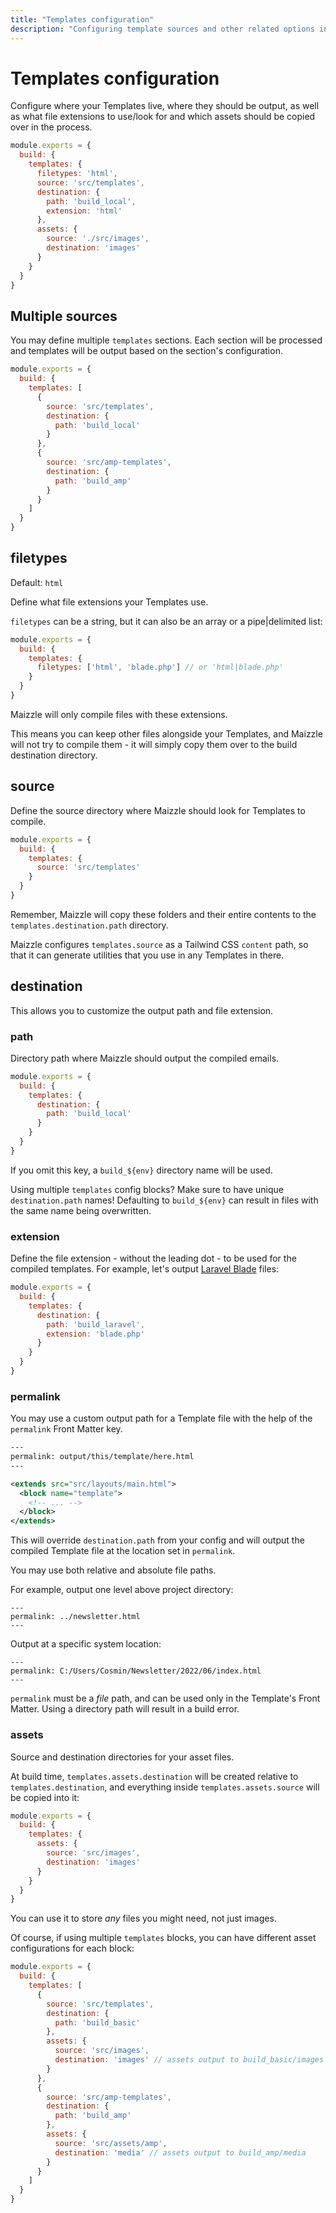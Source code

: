 ```yaml
---
title: "Templates configuration"
description: "Configuring template sources and other related options in Maizzle"
---
```


# Templates configuration

Configure where your Templates live, where they should be output, as well as what file extensions to use/look for and which assets should be copied over in the process.

<code-sample title="config.js">

  ```js
  module.exports = {
    build: {
      templates: {
        filetypes: 'html',
        source: 'src/templates',
        destination: {
          path: 'build_local',
          extension: 'html'
        },
        assets: {
          source: './src/images',
          destination: 'images'
        }
      }
    }
  }
  ```

</code-sample>

## Multiple sources

You may define multiple `templates` sections. Each section will be processed and templates will be output based on the section's configuration.

<code-sample title="config.js">

  ```js
  module.exports = {
    build: {
      templates: [
        {
          source: 'src/templates',
          destination: {
            path: 'build_local'
          }
        },
        {
          source: 'src/amp-templates',
          destination: {
            path: 'build_amp'
          }
        }
      ]
    }
  }
  ```

</code-sample>

## filetypes

Default: `html`

Define what file extensions your Templates use.

`filetypes` can be a string, but it can also be an array or a pipe|delimited list:

<code-sample title="config.js">

  ```js
  module.exports = {
    build: {
      templates: {
        filetypes: ['html', 'blade.php'] // or 'html|blade.php'
      }
    }
  }
  ```

</code-sample>

Maizzle will only compile files with these extensions.

This means you can keep other files alongside your Templates, and Maizzle will not try to compile them - it will simply copy them over to the build destination directory.

## source

Define the source directory where Maizzle should look for Templates to compile.

<code-sample title="config.js">

  ```js
  module.exports = {
    build: {
      templates: {
        source: 'src/templates'
      }
    }
  }
  ```

</code-sample>

Remember, Maizzle will copy these folders and their entire contents to the `templates.destination.path` directory.

<alert>Maizzle configures `templates.source` as a Tailwind CSS `content` path, so that it can generate utilities that you use in any Templates in there.</alert>

## destination

This allows you to customize the output path and file extension.

### path

Directory path where Maizzle should output the compiled emails.

<code-sample title="config.js">

  ```js
  module.exports = {
    build: {
      templates: {
        destination: {
          path: 'build_local'
        }
      }
    }
  }
  ```

</code-sample>

If you omit this key, a `build_${env}` directory name will be used.

<alert type="danger">Using multiple `templates` config blocks? Make sure to have unique `destination.path` names! Defaulting to `build_${env}` can result in files with the same name being overwritten.</alert>

### extension

Define the file extension - without the leading dot - to be used for the compiled templates.
For example, let's output [Laravel Blade](https://laravel.com/docs/8.x/blade) files:

<code-sample title="config.js">

  ```js
  module.exports = {
    build: {
      templates: {
        destination: {
          path: 'build_laravel',
          extension: 'blade.php'
        }
      }
    }
  }
  ```

</code-sample>

### permalink

You may use a custom output path for a Template file with the help of the `permalink` Front Matter key.

<code-sample title="src/templates/example.html">

  ```xml
  ---
  permalink: output/this/template/here.html
  ---

  <extends src="src/layouts/main.html">
    <block name="template">
      <!-- ... -->
    </block>
  </extends>
  ```

</code-sample>

This will override `destination.path` from your config and will output the compiled Template file at the location set in `permalink`.

You may use both relative and absolute file paths.

For example, output one level above project directory:

```
---
permalink: ../newsletter.html
---
```

Output at a specific system location:

```
---
permalink: C:/Users/Cosmin/Newsletter/2022/06/index.html
---
```

<alert type="warning">`permalink` must be a <em>file</em> path, and can be used only in the Template's Front Matter. Using a directory path will result in a build error.</alert>

### assets

Source and destination directories for your asset files.

At build time, `templates.assets.destination` will be created relative to `templates.destination`, and everything inside `templates.assets.source` will be copied into it:

<code-sample title="config.js">

  ```js
  module.exports = {
    build: {
      templates: {
        assets: {
          source: 'src/images',
          destination: 'images'
        }
      }
    }
  }
  ```

</code-sample>

You can use it to store _any_ files you might need, not just images.

Of course, if using multiple `templates` blocks, you can have different asset configurations for each block:

<code-sample title="config.js">

  ```js
  module.exports = {
    build: {
      templates: [
        {
          source: 'src/templates',
          destination: {
            path: 'build_basic'
          },
          assets: {
            source: 'src/images',
            destination: 'images' // assets output to build_basic/images
          }
        },
        {
          source: 'src/amp-templates',
          destination: {
            path: 'build_amp'
          },
          assets: {
            source: 'src/assets/amp',
            destination: 'media' // assets output to build_amp/media
          }
        }
      ]
    }
  }
  ```

</code-sample>
